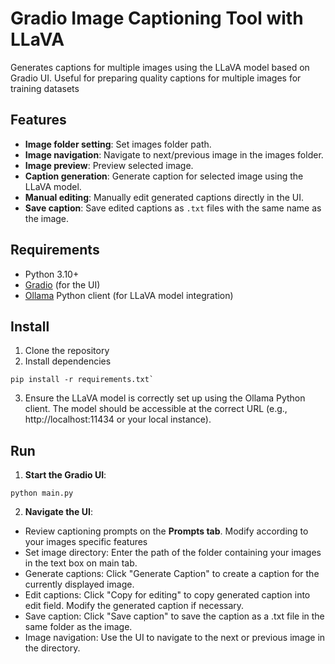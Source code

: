 # Gradio Image Captioning Tool with LLaVA

Generates captions for multiple images using the LLaVA model based on Gradio UI. Useful for preparing quality captions 
for multiple images for training datasets
## Features
- **Image folder setting**: Set images folder path.
- **Image navigation**: Navigate to next/previous image in the images folder.
- **Image preview**: Preview selected image.
- **Caption generation**: Generate caption for selected image using the LLaVA model.
- **Manual editing**: Manually edit generated captions directly in the UI.
- **Save caption**: Save edited captions as `.txt` files with the same name as the image.
## Requirements
- Python 3.10+
- [Gradio](https://gradio.app/) (for the UI)
- [Ollama](https://ollama.com/) Python client (for LLaVA model integration)
## Install
1. Clone the repository
2. Install dependencies
```
pip install -r requirements.txt`
```
3. Ensure the LLaVA model is correctly set up using the Ollama Python client. The model should be accessible at the 
correct URL (e.g., http://localhost:11434 or your local instance).
## Run
1. **Start the Gradio UI**:
```
python main.py
```
2. **Navigate the UI**:
- Review captioning prompts on the **Prompts tab**. Modify according to your images specific features
- Set image directory: Enter the path of the folder containing your images in the text box on main tab.
- Generate captions: Click "Generate Caption" to create a caption for the currently displayed image.
- Edit captions: Click "Copy for editing" to copy generated caption into edit field. Modify the generated caption 
if necessary.
- Save caption: Click "Save caption" to save the caption as a .txt file in the same folder as the image.
- Image navigation: Use the UI to navigate to the next or previous image in the directory.
